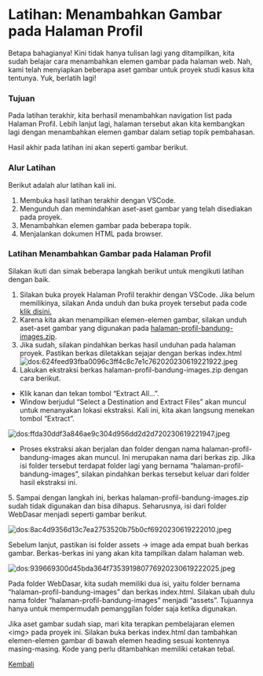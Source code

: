 # **Latihan: Menambahkan Gambar pada Halaman Profil**

Betapa bahagianya! Kini tidak hanya tulisan lagi yang ditampilkan, kita sudah belajar cara menambahkan elemen gambar pada halaman web. Nah, kami telah menyiapkan beberapa aset gambar untuk proyek studi kasus kita tentunya. Yuk, berlatih lagi!

### **Tujuan**

Pada latihan terakhir, kita berhasil menambahkan navigation list pada Halaman Profil. Lebih lanjut lagi, halaman tersebut akan kita kembangkan lagi dengan menambahkan elemen gambar dalam setiap topik pembahasan.

Hasil akhir pada latihan ini akan seperti gambar berikut.

### **Alur Latihan**

Berikut adalah alur latihan kali ini.

1.  Membuka hasil latihan terakhir dengan VSCode.
2.  Mengunduh dan memindahkan aset-aset gambar yang telah disediakan pada proyek.
3.  Menambahkan elemen gambar pada beberapa topik.
4.  Menjalankan dokumen HTML pada browser.

### **Latihan Menambahkan Gambar pada Halaman Profil**

Silakan ikuti dan simak beberapa langkah berikut untuk mengikuti latihan dengan baik.

1.  Silakan buka proyek Halaman Profil terakhir dengan VSCode. Jika belum memilikinya, silakan Anda unduh dan buka proyek tersebut pada code [klik disini.](paragrap.md)
2.  Karena kita akan menampilkan elemen-elemen gambar, silakan unduh aset-aset gambar yang digunakan pada [halaman-profil-bandung-images.zip](https://raw.githubusercontent.com/dicodingacademy/a123-webdasar-labs/099-shared-files/halaman-profil-bandung-images.zip).
3.  Jika sudah, silakan pindahkan berkas hasil unduhan pada halaman proyek. Pastikan berkas diletakkan sejajar dengan berkas index.html![dos:624feed93fba0096c3ff4c8c7e1c762020230619221922.jpeg](https://assets.cdn.dicoding.com/original/academy/dos:624feed93fba0096c3ff4c8c7e1c762020230619221922.jpeg)
4.  Lakukan ekstraksi berkas halaman-profil-bandung-images.zip dengan cara berikut.

*   Klik kanan dan tekan tombol “Extract All...”.
*   Window berjudul “Select a Destination and Extract Files” akan muncul untuk menanyakan lokasi ekstraksi. Kali ini, kita akan langsung menekan tombol “Extract”.

![dos:ffda30ddf3a846ae9c304d956dd2d2d720230619221947.jpeg](https://assets.cdn.dicoding.com/original/academy/dos:ffda30ddf3a846ae9c304d956dd2d2d720230619221947.jpeg)

*   Proses ekstraksi akan berjalan dan folder dengan nama halaman-profil-bandung-images akan muncul. Ini merupakan nama dari berkas zip. Jika isi folder tersebut terdapat folder lagi yang bernama “halaman-profil-bandung-images”, silakan pindahkan berkas tersebut keluar dari folder hasil ekstraksi ini.

5\. Sampai dengan langkah ini, berkas halaman-profil-bandung-images.zip sudah tidak digunakan dan bisa dihapus. Seharusnya, isi dari folder WebDasar menjadi seperti gambar berikut.

![dos:8ac4d9356d13c7ea2753520b75b0cf6920230619222010.jpeg](https://assets.cdn.dicoding.com/original/academy/dos:8ac4d9356d13c7ea2753520b75b0cf6920230619222010.jpeg)

Sebelum lanjut, pastikan isi folder assets → image ada empat buah berkas gambar. Berkas-berkas ini yang akan kita tampilkan dalam halaman web.

![dos:939669300d45bda364f735391980776920230619222025.jpeg](https://assets.cdn.dicoding.com/original/academy/dos:939669300d45bda364f735391980776920230619222025.jpeg)

Pada folder WebDasar, kita sudah memiliki dua isi, yaitu folder bernama “halaman-profil-bandung-images” dan berkas index.html. Silakan ubah dulu nama folder “halaman-profil-bandung-images” menjadi “assets”. Tujuannya hanya untuk mempermudah pemanggilan folder saja ketika digunakan.

Jika aset gambar sudah siap, mari kita terapkan pembelajaran elemen \<img> pada proyek ini. Silakan buka berkas index.html dan tambahkan elemen-elemen gambar di bawah elemen heading sesuai kontennya masing-masing. Kode yang perlu ditambahkan memiliki cetakan tebal.

[Kembali](index.md)